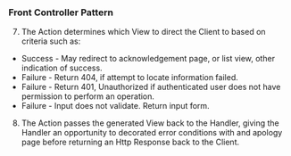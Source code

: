 ###  Front Controller Pattern

7. The Action determines which View to direct the Client to based on criteria such as:
  * Success - May redirect to acknowledgement page, or list view, other indication of success.
  * Failure - Return 404, if attempt to locate information failed.
  * Failure - Return 401, Unauthorized if authenticated user does not have permission to perform an operation.
  * Failure - Input does not validate. Return input form.
8. The Action passes the generated View back to the Handler, giving the Handler an opportunity to decorated error conditions with and apology page before returning an Http Response back to the Client.